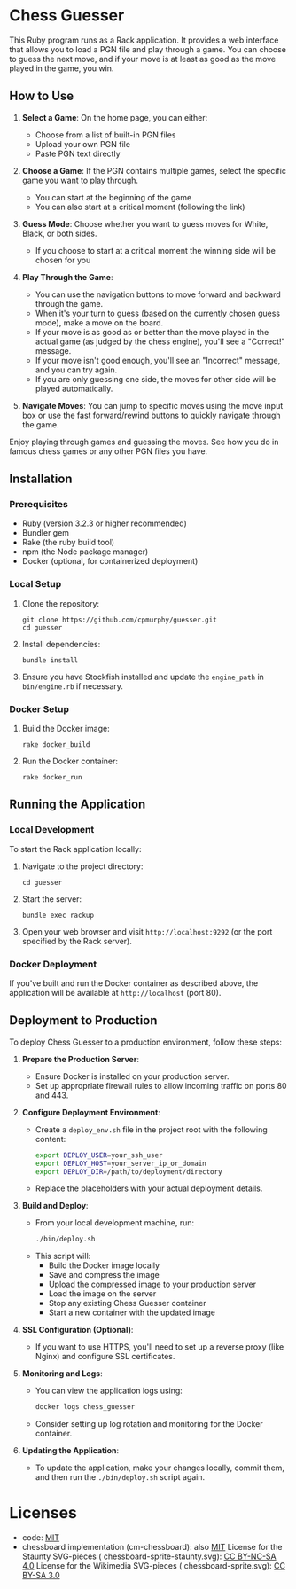 # Chess Guesser

This Ruby program runs as a Rack application. It provides a web interface that allows you to load a PGN file and play through a game. You can choose to guess the next move, and if your move is at least as good as the move played in the game, you win.

## How to Use

1. **Select a Game**: On the home page, you can either:
   - Choose from a list of built-in PGN files
   - Upload your own PGN file
   - Paste PGN text directly

2. **Choose a Game**: If the PGN contains multiple games, select the specific game you want to play through.
   - You can start at the beginning of the game
   - You can also start at a critical moment (following the link)

3. **Guess Mode**: Choose whether you want to guess moves for White, Black, or both sides.
   - If you choose to start at a critical moment the winning side will be chosen for you

4. **Play Through the Game**:
   - You can use the navigation buttons to move forward and backward through the game.
   - When it's your turn to guess (based on the currently chosen guess mode), make a move on the board.
   - If your move is as good as or better than the move played in the actual game (as judged by the chess engine), you'll see a "Correct!" message.
   - If your move isn't good enough, you'll see an "Incorrect" message, and you can try again.
   - If you are only guessing one side, the moves for other side will be played automatically.

5. **Navigate Moves**: You can jump to specific moves using the move input box or use the fast forward/rewind buttons to quickly navigate through the game.

Enjoy playing through games and guessing the moves.  See how you do in famous chess games or any other PGN files you have.

## Installation

### Prerequisites

- Ruby (version 3.2.3 or higher recommended)
- Bundler gem
- Rake (the ruby build tool)
- npm (the Node package manager)
- Docker (optional, for containerized deployment)

### Local Setup

1. Clone the repository:
   ```
   git clone https://github.com/cpmurphy/guesser.git
   cd guesser
   ```

2. Install dependencies:
   ```
   bundle install
   ```

3. Ensure you have Stockfish installed and update the `engine_path` in `bin/engine.rb` if necessary.

### Docker Setup

1. Build the Docker image:
   ```
   rake docker_build
   ```

2. Run the Docker container:
   ```
   rake docker_run
   ```

## Running the Application

### Local Development

To start the Rack application locally:

1. Navigate to the project directory:
   ```
   cd guesser
   ```

2. Start the server:
   ```
   bundle exec rackup
   ```

3. Open your web browser and visit `http://localhost:9292` (or the port specified by the Rack server).

### Docker Deployment

If you've built and run the Docker container as described above, the application will be available at `http://localhost` (port 80).

## Deployment to Production

To deploy Chess Guesser to a production environment, follow these steps:

1. **Prepare the Production Server**:
   - Ensure Docker is installed on your production server.
   - Set up appropriate firewall rules to allow incoming traffic on ports 80 and 443.

2. **Configure Deployment Environment**:
   - Create a `deploy_env.sh` file in the project root with the following content:
     ```bash
     export DEPLOY_USER=your_ssh_user
     export DEPLOY_HOST=your_server_ip_or_domain
     export DEPLOY_DIR=/path/to/deployment/directory
     ```
   - Replace the placeholders with your actual deployment details.

3. **Build and Deploy**:
   - From your local development machine, run:
     ```bash
     ./bin/deploy.sh
     ```
   - This script will:
     - Build the Docker image locally
     - Save and compress the image
     - Upload the compressed image to your production server
     - Load the image on the server
     - Stop any existing Chess Guesser container
     - Start a new container with the updated image

4. **SSL Configuration (Optional)**:
   - If you want to use HTTPS, you'll need to set up a reverse proxy (like Nginx) and configure SSL certificates.

5. **Monitoring and Logs**:
   - You can view the application logs using:
     ```bash
     docker logs chess_guesser
     ```
   - Consider setting up log rotation and monitoring for the Docker container.

6. **Updating the Application**:
   - To update the application, make your changes locally, commit them, and then run the `./bin/deploy.sh` script again.

# Licenses

- code: [MIT](LICENSE)
- chessboard implementation (cm-chessboard): also [MIT](doc/cm-chessboard-LICENSE)
License for the Staunty SVG-pieces ( chessboard-sprite-staunty.svg): [CC BY-NC-SA 4.0](https://creativecommons.org/licenses/by-nc-sa/4.0/)
License for the Wikimedia SVG-pieces ( chessboard-sprite.svg): [CC BY-SA 3.0](https://creativecommons.org/licenses/by-sa/3.0/)
